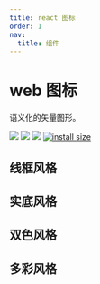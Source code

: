```yaml
---
title: react 图标
order: 1
nav:
  title: 组件
---
```


# web 图标

语义化的矢量图形。

[icon-react-npm-url]: https://www.npmjs.com/package/@catpawx/icons-react

[![](https://img.shields.io/npm/v/@catpawx/icons-react.svg)][icon-react-npm-url]
[![](https://img.shields.io/npm/dm/@catpawx/icons-react.svg)][icon-react-npm-url]
[![](https://img.shields.io/badge/language-typescript-blue.svg)](https://www.typescriptlang.org/)
[![install size](https://packagephobia.com/badge?p=@catpawx/icons-react)](https://packagephobia.com/result?p=@catpawx/icons-react)

<!-- ```tsx
/**
 * defaultShowCode: true
 */
import React from 'react'
import { ApartmentOutline } from '@catpawx/icons-react'

export default () => {
  return (
    <span style={{ color: '#098', fontSize: 40 }}>
      <ApartmentOutline
        onClick={() => {
          console.log('onClick')
        }}
      />
    </span>
  )
}
``` -->

## 线框风格

<code compact inline src="./icon-react/Outlined.tsx"></code>

## 实底风格

<code compact inline src="./icon-react/Filled.tsx"></code>

## 双色风格

<code compact inline src="./icon-react/TwoTone.tsx"></code>

## 多彩风格

<code compact inline src="./icon-react/MultiTone.tsx"></code>
